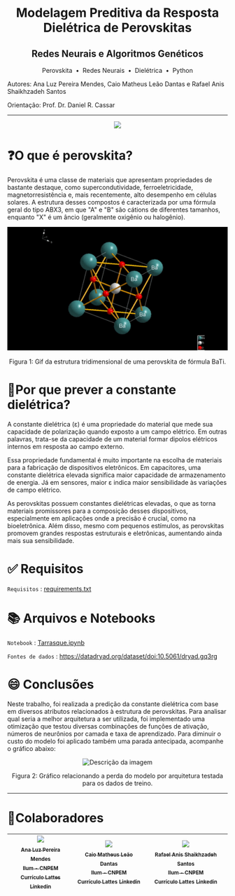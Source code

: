 <h1 align="center">Modelagem Preditiva da Resposta Dielétrica de Perovskitas </h1>
<h2 align="center">Redes Neurais e Algoritmos Genéticos</h2> 

<p align="center">
   Perovskita 
  &nbsp;&bull;&nbsp; Redes Neurais
  &nbsp;&bull;&nbsp; Dielétrica
  &nbsp;&bull;&nbsp; Python
</p>

Autores: Ana Luz Pereira Mendes, Caio Matheus Leão Dantas e Rafael Anis Shaikhzadeh Santos

Orientação: Prof. Dr. Daniel R. Cassar

-----------

<p align="center">
<img loading="lazy" src="http://img.shields.io/static/v1?label=STATUS&message=EM%20DESENVOLVIMENTO&color=GREEN&style=for-the-badge"/>
</p>

# ❓O que é perovskita?
Perovskita é uma classe de materiais que apresentam propriedades de bastante destaque, como supercondutividade, ferroeletricidade, magnetorresistência e, mais recentemente, alto desempenho em células solares. A estrutura desses compostos é caracterizada por uma fórmula geral do tipo ABX3, em que "A" e "B" são cátions de diferentes tamanhos, enquanto "X" é um âncio  (geralmente oxigênio ou halogênio). 

<p align="center">
  <img src="perovskitagif.gif" alt="Descrição da imagem" width="1000"/>
   
<p align="center">
   Figura 1: Gif da estrutura tridimensional de uma perovskita de fórmula BaTi.
</p>

# 🔬Por que prever a constante dielétrica?
A constante dielétrica (ε) é uma propriedade do material que mede sua capacidade de polarização quando exposto a um campo elétrico. Em outras palavras, trata-se da capacidade de um material formar dipolos elétricos internos em resposta ao campo externo.

Essa propriedade fundamental é muito importante na escolha de materiais para a fabricação de dispositivos eletrônicos. Em capacitores, uma constante dielétrica elevada significa maior capacidade de armazenamento de energia. Já em sensores, maior ε indica maior sensibilidade às variações de campo elétrico.

As perovskitas possuem constantes dielétricas elevadas, o que as torna materiais promissores para a composição desses dispositivos, especialmente em aplicações onde a precisão é crucial, como na bioeletrônica. Além disso, mesmo com pequenos estímulos, as perovskitas promovem grandes respostas estruturais e eletrônicas, aumentando ainda mais sua sensibilidade.

# ✅ Requisitos

<code>Requisitos</code> : [requirements.txt](https://github.com/LuzMendes/Tarrasque/blob/main/requirements.txt)

# 📚 Arquivos e Notebooks

<code>Notebook</code> : [Tarrasque.ipynb](https://github.com/LuzMendes/Tarrasque-Modelagem-Preditiva-da-Resposta-Dieletrica-de-Perovskitas./blob/main/Tarrasque.ipynb)

<code>Fontes de dados</code> : https://datadryad.org/dataset/doi:10.5061/dryad.gq3rg

# 😄 Conclusões

Neste trabalho, foi  realizada a predição da constante dielétrica com base em diversos atributos relacionados à estrutura de perovskitas. Para analisar qual seria a melhor arquitetura a ser utilizada, foi implementado uma otimização que testou diversas combinações de funções de ativação, números de neurônios por camada e taxa de aprendizado. Para diminuir o custo do modelo foi aplicado também uma parada antecipada, acompanhe o gráfico abaixo:

<div align="center">
  <img src="Gráfico_perda_por_arquitetura.jpg" alt="Descrição da imagem" width="1000"/>
</div>

<p align="center">
  Figura 2: Gráfico relacionando a perda do modelo por arquitetura testada para os dados de treino.
</p>


----------
# 👥Colaboradores
| [<img loading="lazy" src="https://avatars.githubusercontent.com/u/172425049?v=4" width=115><br><sub>Ana Luz Pereira Mendes</sub>](https://github.com/LuzMendes)<br>[<sub>Ilum - CNPEM</sub>](https://ilum.cnpem.br/)<br> [<sub>Currículo Lattes</sub>](https://lattes.cnpq.br/4596466138573531) [<sub>Linkedin</sub>](https://www.linkedin.com/in/ana-luz-pereira-mendes/)|[<img loading="lazy" src="https://avatars.githubusercontent.com/u/172424922?v=4" width=115><br><sub>Caio Matheus Leão Dantas</sub>](https://github.com/Caiomld)<br>[<sub>Ilum - CNPEM</sub>](https://ilum.cnpem.br/)<br> [<sub>Currículo Lattes</sub>](http://lattes.cnpq.br/8693036735970868) [<sub>Linkedin</sub>](https://www.linkedin.com/in/caio-matheus-le%C3%A3o-dantas/) | [<img loading="lazy" src="https://avatars.githubusercontent.com/u/172424916?v=4" width=115><br><sub>Rafael Anis Shaikhzadeh Santos </sub>](https://github.com/drcassar)<br> [<sub>Ilum - CNPEM</sub>](https://ilum.cnpem.br/)<br> [<sub>Currículo Lattes</sub>](http://lattes.cnpq.br/1717397276752482) [<sub>Linkedin</sub>](https://www.linkedin.com/in/rafaelanis)| 
| :---: | :---: | :---: | 
